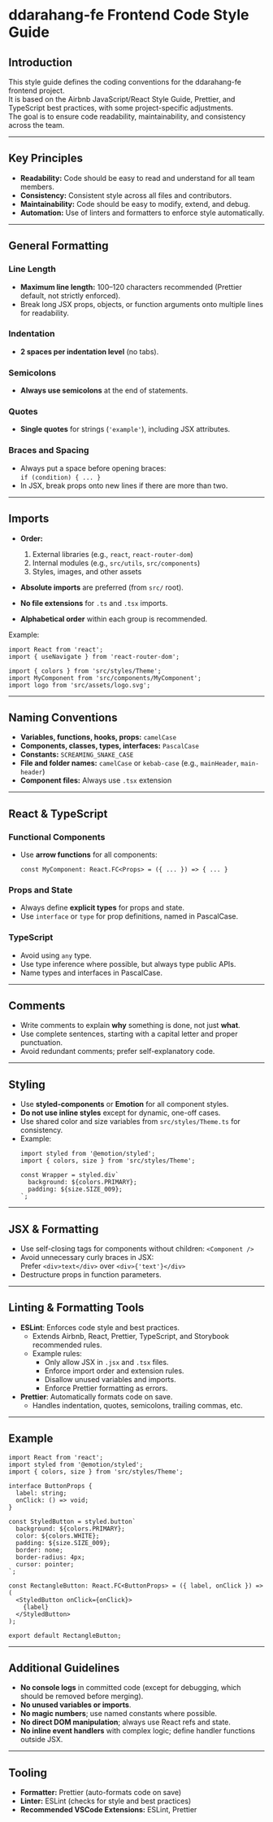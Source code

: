 # ddarahang-fe Frontend Code Style Guide

## Introduction
This style guide defines the coding conventions for the ddarahang-fe frontend project.  
It is based on the Airbnb JavaScript/React Style Guide, Prettier, and TypeScript best practices, with some project-specific adjustments.  
The goal is to ensure code readability, maintainability, and consistency across the team.

---

## Key Principles

- **Readability:** Code should be easy to read and understand for all team members.
- **Consistency:** Consistent style across all files and contributors.
- **Maintainability:** Code should be easy to modify, extend, and debug.
- **Automation:** Use of linters and formatters to enforce style automatically.

---

## General Formatting

### Line Length
- **Maximum line length:** 100–120 characters recommended (Prettier default, not strictly enforced).
- Break long JSX props, objects, or function arguments onto multiple lines for readability.

### Indentation
- **2 spaces per indentation level** (no tabs).

### Semicolons
- **Always use semicolons** at the end of statements.

### Quotes
- **Single quotes** for strings (`'example'`), including JSX attributes.

### Braces and Spacing
- Always put a space before opening braces:  
  `if (condition) { ... }`
- In JSX, break props onto new lines if there are more than two.

---

## Imports

- **Order:**
  1. External libraries (e.g., `react`, `react-router-dom`)
  2. Internal modules (e.g., `src/utils`, `src/components`)
  3. Styles, images, and other assets

- **Absolute imports** are preferred (from `src/` root).
- **No file extensions** for `.ts` and `.tsx` imports.
- **Alphabetical order** within each group is recommended.

Example:
```tsx
import React from 'react';
import { useNavigate } from 'react-router-dom';

import { colors } from 'src/styles/Theme';
import MyComponent from 'src/components/MyComponent';
import logo from 'src/assets/logo.svg';
```

---

## Naming Conventions

- **Variables, functions, hooks, props:** `camelCase`
- **Components, classes, types, interfaces:** `PascalCase`
- **Constants:** `SCREAMING_SNAKE_CASE`
- **File and folder names:** `camelCase` or `kebab-case` (e.g., `mainHeader`, `main-header`)
- **Component files:** Always use `.tsx` extension

---

## React & TypeScript

### Functional Components
- Use **arrow functions** for all components:
  ```tsx
  const MyComponent: React.FC<Props> = ({ ... }) => { ... }
  ```

### Props and State
- Always define **explicit types** for props and state.
- Use `interface` or `type` for prop definitions, named in PascalCase.

### TypeScript
- Avoid using `any` type.
- Use type inference where possible, but always type public APIs.
- Name types and interfaces in PascalCase.

---

## Comments

- Write comments to explain **why** something is done, not just **what**.
- Use complete sentences, starting with a capital letter and proper punctuation.
- Avoid redundant comments; prefer self-explanatory code.

---

## Styling

- Use **styled-components** or **Emotion** for all component styles.
- **Do not use inline styles** except for dynamic, one-off cases.
- Use shared color and size variables from `src/styles/Theme.ts` for consistency.
- Example:
  ```tsx
  import styled from '@emotion/styled';
  import { colors, size } from 'src/styles/Theme';

  const Wrapper = styled.div`
    background: ${colors.PRIMARY};
    padding: ${size.SIZE_009};
  `;
  ```

---

## JSX & Formatting

- Use self-closing tags for components without children: `<Component />`
- Avoid unnecessary curly braces in JSX:  
  Prefer `<div>text</div>` over `<div>{'text'}</div>`
- Destructure props in function parameters.

---

## Linting & Formatting Tools

- **ESLint**: Enforces code style and best practices.
  - Extends Airbnb, React, Prettier, TypeScript, and Storybook recommended rules.
  - Example rules:
    - Only allow JSX in `.jsx` and `.tsx` files.
    - Enforce import order and extension rules.
    - Disallow unused variables and imports.
    - Enforce Prettier formatting as errors.
- **Prettier**: Automatically formats code on save.
  - Handles indentation, quotes, semicolons, trailing commas, etc.

---

## Example

```tsx
import React from 'react';
import styled from '@emotion/styled';
import { colors, size } from 'src/styles/Theme';

interface ButtonProps {
  label: string;
  onClick: () => void;
}

const StyledButton = styled.button`
  background: ${colors.PRIMARY};
  color: ${colors.WHITE};
  padding: ${size.SIZE_009};
  border: none;
  border-radius: 4px;
  cursor: pointer;
`;

const RectangleButton: React.FC<ButtonProps> = ({ label, onClick }) => (
  <StyledButton onClick={onClick}>
    {label}
  </StyledButton>
);

export default RectangleButton;
```

---

## Additional Guidelines

- **No console logs** in committed code (except for debugging, which should be removed before merging).
- **No unused variables or imports**.
- **No magic numbers**; use named constants where possible.
- **No direct DOM manipulation**; always use React refs and state.
- **No inline event handlers** with complex logic; define handler functions outside JSX.

---

## Tooling

- **Formatter:** Prettier (auto-formats code on save)
- **Linter:** ESLint (checks for style and best practices)
- **Recommended VSCode Extensions:** ESLint, Prettier
